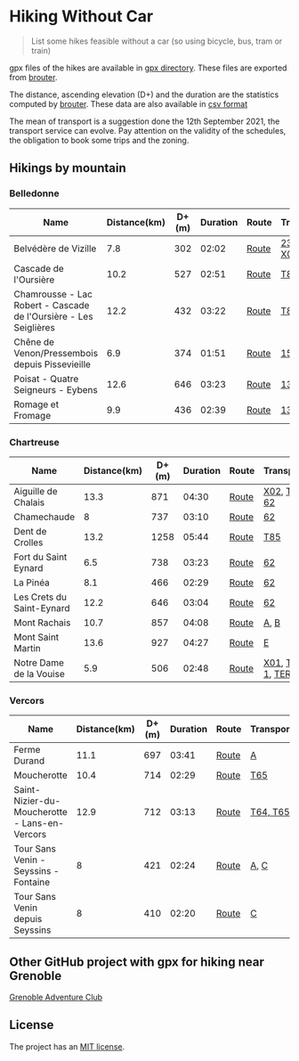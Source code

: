 # Hiking Without Car

> List some hikes feasible without a car (so using bicycle, bus, tram or train)

gpx files of the hikes are available in [gpx directory](gpx/).
These files are exported from [brouter](http://brouter.de/brouter-web/#map=13/45.1735/5.7723/OpenTopoMap,Waymarked_Trails-Hiking&profile=hiking-beta).

The distance, ascending elevation (D+) and the duration are the statistics computed by [brouter](http://brouter.de/brouter-web/#map=13/45.1735/5.7723/OpenTopoMap,Waymarked_Trails-Hiking&profile=hiking-beta).
These data are also available in [csv format](Stats.csv)

The mean of transport is a suggestion done the 12th September 2021, the transport service can evolve.
Pay attention on the validity of the schedules, the obligation to book some trips and the zoning.

## Hikings by mountain

### Belledonne

|Name|Distance(km)|D+(m)|Duration|Route|Transport|
| --- | --- | --- | --- | --- | --- |
|Belvédère de Vizille|7.8|302|02:02|[Route](http://brouter.de/brouter-web/#map=14/45.0742/5.7765/OpenTopoMap,Waymarked_Trails-Hiking&lonlats=5.774217,45.080544;5.772779,45.07643;5.791812,45.079672;5.7831,45.062567;5.776191,45.067116;5.774142,45.080551&profile=hiking-beta)|[23](https://www.tag.fr/ftp/fiche_horaires/fiche_horaires_2014/HORAIRES_23.pdf), [65](https://www.tag.fr/ftp/fiche_horaires/fiche_horaires_2014/HORAIRES_65.pdf), [X03](https://www.transisere.fr/ftp/documents_CG38/fh-x03-2021-2022.pdf), [T90](https://www.transisere.fr/ftp/documents_CG38/fh-t90-t91-2021-2022-v2.pdf)|
|Cascade de l'Oursière|10.2|527|02:51|[Route](http://brouter.de/brouter-web/#map=15/45.1504/5.8884/OpenTopoMap,Waymarked_Trails-Hiking&lonlats=5.871077,45.154413;5.9144,45.145651;5.871211,45.154412&profile=hiking-beta)|[T87](https://www.transisere.fr/ftp/documents_CG38/fh-t87-2021-2022.pdf)|
|Chamrousse - Lac Robert - Cascade de l'Oursière - Les Seiglières|12.2|432|03:22|[Route](http://brouter.de/brouter-web/#map=14/45.1390/5.8982/OpenTopoMap,Waymarked_Trails-Hiking&lonlats=5.879316,45.125918;5.916739,45.131435;5.921202,45.140944;5.871211,45.154412&profile=hiking-beta)|[T87](https://www.transisere.fr/ftp/documents_CG38/fh-t87-2021-2022.pdf)|
|Chêne de Venon/Pressembois depuis Pissevieille|6.9|374|01:51|[Route](http://brouter.de/brouter-web/#map=15/45.1801/5.8216/OpenTopoMap,Waymarked_Trails-Hiking&lonlats=5.81122,45.187602;5.800567,45.177015;5.804751,45.171771;5.809869,45.178173;5.822024,45.184064;5.811349,45.187596&profile=hiking-beta)|[15](https://www.tag.fr/ftp/fiche_horaires/fiche_horaires_2014/HORAIRES_15.pdf)|
|Poisat - Quatre Seigneurs - Eybens|12.6|646|03:23|[Route](http://brouter.de/brouter-web/#map=15/45.1382/5.7828/OpenTopoMap,Waymarked_Trails-Hiking&lonlats=5.763574,45.157295;5.791748,45.1575;5.800395,45.15414;5.792584,45.139307;5.751514,45.14716&profile=hiking-beta)|[13](https://www.tag.fr/ftp/fiche_horaires/fiche_horaires_2014/HORAIRES_13.pdf), [C4](https://www.tag.fr/ftp/fiche_horaires/fiche_horaires_2014/HORAIRES_C4.pdf)|
|Romage et Fromage|9.9|436|02:39|[Route](http://brouter.de/brouter-web/#map=14/45.1620/5.7809/OpenTopoMap,Waymarked_Trails-Hiking&lonlats=5.763531,45.157454;5.767264,45.161357;5.769453,45.16449;5.786083,45.169012;5.78332,45.166793;5.782242,45.166275;5.772886,45.155016;5.77662,45.149018;5.7616,45.149079;5.751514,45.14716&profile=hiking-beta)|[13](https://www.tag.fr/ftp/fiche_horaires/fiche_horaires_2014/HORAIRES_13.pdf), [C4](https://www.tag.fr/ftp/fiche_horaires/fiche_horaires_2014/HORAIRES_C4.pdf)|

### Chartreuse

|Name|Distance(km)|D+(m)|Duration|Route|Transport|
| --- | --- | --- | --- | --- | --- |
|Aiguille de Chalais|13.3|871|04:30|[Route](http://brouter.de/brouter-web/#map=15/45.2909/5.6504/OpenTopoMap,Waymarked_Trails-Hiking&lonlats=5.632119,45.290543;5.675753,45.292592;5.66107,45.293511;5.631995,45.290394&profile=hiking-beta)|[X02](https://www.transisere.fr/ftp/documents_CG38/fh-x02-2021-2022.pdf), [TER 62](https://cdn.ter.sncf.com/medias/PDF/auvergne_rhone_alpes/62_AFF_du_30-08%20au%2010-10-21-Version%20du%2008-07-21_tcm72-193836_tcm72-193835.pdf)||
|Chamechaude|8|737|03:10|[Route](http://brouter.de/brouter-web/#map=16/45.2891/5.7711/OpenTopoMap,Waymarked_Trails-Hiking&lonlats=5.76705,45.289929;5.776706,45.291126;5.782499,45.28683;5.78442,45.286559;5.788132,45.287744;5.783122,45.287586;5.776834,45.288491;5.766993,45.289839&profile=hiking-beta)|[62](https://www.tag.fr/ftp/fiche_horaires/fiche_horaires_2014/HORAIRES_62.pdf)|
|Dent de Crolles|13.2|1258|05:44|[Route](http://brouter.de/brouter-web/#map=15/45.3065/5.8539/OpenTopoMap,Waymarked_Trails-Hiking&lonlats=5.85111,45.29003;5.84404,45.299404;5.840049,45.304595;5.844126,45.310241;5.85567,45.308278;5.854726,45.318779;5.846615,45.311835;5.84125,45.301954;5.851185,45.290047&profile=hiking-beta)|[T85](https://www.transisere.fr/ftp/documents_CG38/fh-t85-2021-2022.pdf)|
|Fort du Saint Eynard|6.5|738|03:23|[Route](http://brouter.de/brouter-web/#map=15/45.2319/5.7595/OpenTopoMap,Waymarked_Trails-Hiking&lonlats=5.75101,45.233777;5.764475,45.234933;5.751171,45.233765&profile=hiking-beta)|[62](https://www.tag.fr/ftp/fiche_horaires/fiche_horaires_2014/HORAIRES_62.pdf)|
|La Pinéa|8.1|466|02:29|[Route](http://brouter.de/brouter-web/#map=16/45.2920/5.7595/OpenTopoMap,Waymarked_Trails-Hiking&lonlats=5.767093,45.289928;5.759668,45.290587;5.738444,45.288337;5.738457,45.288106;5.767082,45.289837&profile=hiking-beta)|[62](https://www.tag.fr/ftp/fiche_horaires/fiche_horaires_2014/HORAIRES_62.pdf)|
|Les Crets du Saint-Eynard|12.2|646|03:04|[Route](http://brouter.de/brouter-web/#map=15/45.2781/5.8096/OpenTopoMap,Waymarked_Trails-Hiking&lonlats=5.777313,45.259895;5.801171,45.278842;5.809134,45.281622;5.806189,45.266762;5.784087,45.247458;5.78055,45.255402;5.777243,45.259807&profile=hiking-beta)|[62](https://www.tag.fr/ftp/fiche_horaires/fiche_horaires_2014/HORAIRES_62.pdf)|
|Mont Rachais|10.7|857|04:08|[Route](http://brouter.de/brouter-web/#map=14/45.1989/5.7301/OpenTopoMap,Waymarked_Trails-Hiking&lonlats=5.72009,45.189453;5.724805,45.198739;5.73297,45.218556;5.741204,45.200615&profile=hiking-beta)|[A](https://www.tag.fr/ftp/fiche_horaires/fiche_horaires_2014/HORAIRES_A.pdf), [B](https://www.tag.fr/ftp/fiche_horaires/fiche_horaires_2014/HORAIRES_B.pdf)|
|Mont Saint Martin|13.6|927|04:27|[Route](http://brouter.de/brouter-web/#map=14/45.2601/5.6786/OpenTopoMap,Waymarked_Trails-Hiking&lonlats=5.662562,45.253456;5.659976,45.260227;5.661457,45.265244;5.664825,45.268852;5.680377,45.278214;5.670984,45.27746;5.662701,45.253268&profile=hiking-beta)|[E](https://www.tag.fr/ftp/fiche_horaires/fiche_horaires_2014/HORAIRES_E.pdf)|
|Notre Dame de la Vouise|5.9|506|02:48|[Route](http://brouter.de/brouter-web/#map=16/45.3698/5.5954/OpenTopoMap,Waymarked_Trails-Hiking&lonlats=5.59383,45.364483;5.599369,45.376972;5.593868,45.364466&profile=hiking-beta)|[X01](https://www.transisere.fr/ftp/documents_CG38/fh-x01-2021-2022.pdf), [TER 1](https://cdn.ter.sncf.com/medias/PDF/auvergne_rhone_alpes/01_AFF_du_11-07%20au%2029-10-21-Version%20du%2020-06-21_tcm72-193834_tcm72-193833.pdf), [TER 62](https://cdn.ter.sncf.com/medias/PDF/auvergne_rhone_alpes/62_AFF_du_30-08%20au%2010-10-21-Version%20du%2008-07-21_tcm72-193836_tcm72-193835.pdf)|

### Vercors

|Name|Distance(km)|D+(m)|Duration|Route|Transport|
| --- | --- | --- | --- | --- | --- |
|Ferme Durand|11.1|697|03:41|[Route](http://brouter.de/brouter-web/#map=14/45.1957/5.6611/OpenTopoMap,Waymarked_Trails-Hiking&lonlats=5.672529,45.196751;5.667915,45.19498;5.642295,45.208287;5.641308,45.200256;5.662658,45.188188;5.672411,45.196785&profile=hiking-beta)|[A](https://www.tag.fr/ftp/fiche_horaires/fiche_horaires_2014/HORAIRES_A.pdf)|
|Moucherotte|10.4|714|02:29|[Route](http://brouter.de/brouter-web/#map=14/45.1602/5.6369/OpenTopoMap,Waymarked_Trails-Hiking&lonlats=5.629828,45.170632;5.634313,45.171087;5.637231,45.162583;5.636544,45.162099;5.638261,45.161267;5.634055,45.15992;5.63545,45.158059;5.633712,45.15299;5.633798,45.149054;5.639355,45.148624;5.638363,45.147262;5.639441,45.147605;5.638454,45.147379;5.639226,45.14873;5.638529,45.148667;5.633991,45.149025;5.635428,45.157961;5.633626,45.160193;5.638373,45.161324;5.636587,45.162114;5.634431,45.170965;5.629699,45.170569&profile=hiking-beta)|[T65](https://www.transisere.fr/ftp/documents_CG38/fh-t64-t65-2021-2022.pdf)|
|Saint-Nizier-du-Moucherotte - Lans-en-Vercors|12.9|712|03:13|[Route](http://brouter.de/brouter-web/#map=15/45.1252/5.6121/OpenTopoMap,Waymarked_Trails-Hiking&lonlats=5.629828,45.170632;5.634313,45.171087;5.637231,45.162583;5.636544,45.162099;5.638261,45.161267;5.634055,45.15992;5.63545,45.158059;5.633712,45.15299;5.633798,45.149054;5.639291,45.148753;5.613542,45.128656;5.588565,45.128247&profile=hiking-beta)|[T64, T65](https://www.transisere.fr/ftp/documents_CG38/fh-t64-t65-2021-2022.pdf)|
|Tour Sans Venin - Seyssins - Fontaine|8|421|02:24|[Route](http://brouter.de/brouter-web/#map=14/45.1714/5.6874/OpenTopoMap,Waymarked_Trails-Hiking&lonlats=5.690521,45.166026;5.666714,45.171695;5.672679,45.196804&profile=hiking-beta)|[A](https://www.tag.fr/ftp/fiche_horaires/fiche_horaires_2014/HORAIRES_A.pdf), [C](https://www.tag.fr/ftp/fiche_horaires/fiche_horaires_2014/HORAIRES_C.pdf)|
|Tour Sans Venin depuis Seyssins|8|410|02:20|[Route](http://brouter.de/brouter-web/#map=16/45.1672/5.6822/OpenTopoMap,Waymarked_Trails-Hiking&lonlats=5.690532,45.166016;5.668302,45.17211;5.690639,45.165854&profile=hiking-beta)|[C](https://www.tag.fr/ftp/fiche_horaires/fiche_horaires_2014/HORAIRES_C.pdf)|

## Other GitHub project with gpx for hiking near Grenoble

[Grenoble Adventure Club](https://github.com/Binnette/GAC)

## License

The project has an [MIT license](Licence.md).
